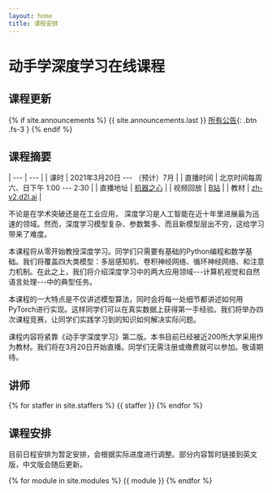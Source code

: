 ```yaml
---
layout: home
title: 课程安排
---
```


# 动手学深度学习在线课程

## 课程更新

{% if site.announcements %}
{{ site.announcements.last }}
[所有公告](announcements.html){: .btn .fs-3 }
{% endif %}

<!-- <div class="responsive-video-container">

<iframe src="//player.bilibili.com/player.html?aid=289532467&bvid=BV1if4y147hS&cid=309491732&page=1" scrolling="no" border="0" frameborder="no" framespacing="0" allowfullscreen="true"> </iframe>

</div>  -->

## 课程摘要

| --- | --- |
| 课时  | 2021年3月20日 --- （预计）7月 |
| 直播时间 | 北京时间每周六、日下午 1:00 --- 2:30 |
| 直播地址 | [<span style="font-size:140%" class="iconfont icon-livestreaming"></span> 机器之心](https://app6ca5octe2206.h5.xiaoeknow.com/v1/course/alive/l_601cc496e4b05a9e88714463) |
| 视频回放 | [<span style="font-size:140%" class="iconfont icon-bilibili-fill"></span> B站](https://space.bilibili.com/1567748478) |
| 教材 | [<span class="iconfont icon-xiaoshuo-copy"></span> zh-v2.d2l.ai](https://zh-v2.d2l.ai/) |



不论是在学术突破还是在工业应用，
深度学习是人工智能在近十年里进展最为迅速的领域。然而，深度学习模型复杂、参数繁多、而且新模型层出不穷，这给学习带来了难度。

本课程将从零开始教授深度学习。同学们只需要有基础的Python编程和数学基础。我们将覆盖四大类模型：多层感知机、卷积神经网络、循环神经网络、和注意力机制。在此之上，我们将介绍深度学习中的两大应用领域---计算机视觉和自然语言处理---中的典型任务。

本课程的一大特点是不仅讲述模型算法，同时会将每一处细节都讲述如何用PyTorch进行实现。这样同学们可以在真实数据上获得第一手经验。我们将举办四次课程竞赛，让同学们实践学习到的知识如何解决实际问题。

课程内容将紧靠《动手学深度学习》第二版。本书目前已经被近200所大学采用作为教材。我们将在3月20日开始直播。同学们无需注册或缴费就可以参加。敬请期待。




## 讲师

{% for staffer in site.staffers %}
{{ staffer }}
{% endfor %}

<div style="clear: both;"></div>




## 课程安排


目前日程安排为暂定安排，会根据实际进度进行调整。部分内容暂时链接到英文版，中文版会随后更新。


{% for module in site.modules %}
{{ module }}
{% endfor %}
